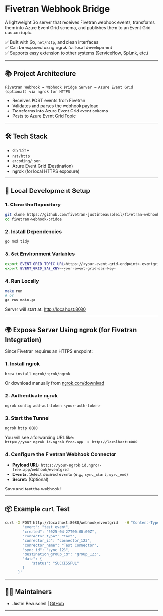 # Fivetran Webhook Bridge

A lightweight Go server that receives Fivetran webhook events, transforms them into Azure Event Grid schema, and publishes them to an Event Grid custom topic.

✅ Built with Go, `net/http`, and clean interfaces  
✅ Can be exposed using ngrok for local development  
✅ Supports easy extension to other systems (ServiceNow, Splunk, etc.)

---

## 📚 Project Architecture

```text
Fivetran Webhook → Webhook Bridge Server → Azure Event Grid
(optional) via ngrok for HTTPS
```

- Receives POST events from Fivetran
- Validates and parses the webhook payload
- Transforms into Azure Event Grid event schema
- Posts to Azure Event Grid Topic

---

## 🛠 Tech Stack

- Go 1.21+
- `net/http`
- `encoding/json`
- Azure Event Grid (Destination)
- ngrok (for local HTTPS exposure)

---

## 🚀 Local Development Setup

### 1. Clone the Repository

```bash
git clone https://github.com/fivetran-justinbeausoleil/fivetran-webhook-bridge.git
cd fivetran-webhook-bridge
```

### 2. Install Dependencies

```bash
go mod tidy
```

### 3. Set Environment Variables

```bash
export EVENT_GRID_TOPIC_URL=https://<your-event-grid-endpoint>.eventgrid.azure.net/api/events
export EVENT_GRID_SAS_KEY=<your-event-grid-sas-key>
```

### 4. Run Locally

```bash
make run
# or
go run main.go
```

Server will start at: [http://localhost:8080](http://localhost:8080)

---

## 🌍 Expose Server Using ngrok (for Fivetran Integration)

Since Fivetran requires an HTTPS endpoint:

### 1. Install ngrok

```bash
brew install ngrok/ngrok/ngrok
```
Or download manually from [ngrok.com/download](https://ngrok.com/download)

### 2. Authenticate ngrok

```bash
ngrok config add-authtoken <your-auth-token>
```

### 3. Start the Tunnel

```bash
ngrok http 8080
```

You will see a forwarding URL like:  
`https://your-ngrok-id.ngrok-free.app -> http://localhost:8080`

### 4. Configure the Fivetran Webhook Connector

- **Payload URL:** `https://your-ngrok-id.ngrok-free.app/webhook/eventgrid`
- **Events:** Select desired events (e.g., `sync_start`, `sync_end`)
- **Secret:** (Optional)

Save and test the webhook!

---

## 📦 Example `curl` Test

```bash
curl -X POST http://localhost:8080/webhook/eventgrid   -H "Content-Type: application/json"   -d '{
        "event": "test_event",
        "created": "2025-04-27T00:00:00Z",
        "connector_type": "test",
        "connector_id": "connector_123",
        "connector_name": "Test Connector",
        "sync_id": "sync_123",
        "destination_group_id": "group_123",
        "data": {
            "status": "SUCCESSFUL"
        }
      }'
```

---

## 👨‍💻 Maintainers

- Justin Beausoleil | [GitHub](https://github.com/fivetran-justinbeausoleil)

---
